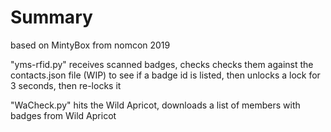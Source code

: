 # Summary

based on MintyBox from nomcon 2019

"yms-rfid.py" receives scanned badges, checks checks them against the contacts.json file (WIP) to see if a badge id is listed, then unlocks a lock for 3 seconds, then re-locks it

"WaCheck.py" hits the Wild Apricot, downloads a list of members with badges from Wild Apricot
